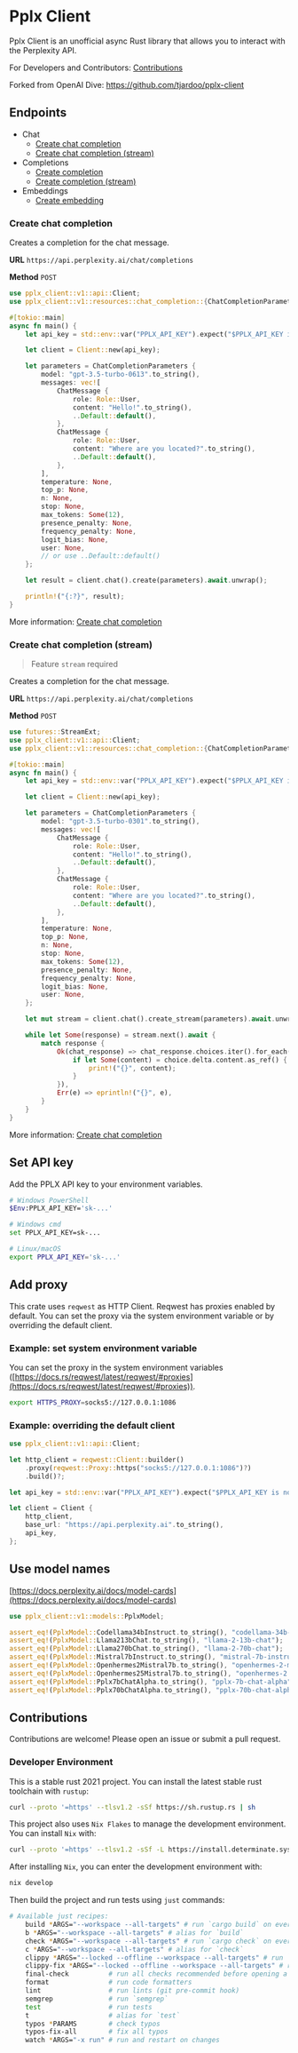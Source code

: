 # Pplx Client

Pplx Client is an unofficial async Rust library that allows you to interact with the Perplexity API.

For Developers and Contributors: [Contributions](#contributions)

Forked from OpenAI Dive: https://github.com/tjardoo/pplx-client

## Endpoints

- Chat
  - [Create chat completion](#create-chat-completion)
  - [Create chat completion (stream)](#create-chat-completion-stream)
- Completions
  - [Create completion](#create-completion)
  - [Create completion (stream)](#create-completion-stream)
- Embeddings
  - [Create embedding](#create-embedding)

### Create chat completion

Creates a completion for the chat message.

**URL** `https://api.perplexity.ai/chat/completions`

**Method** `POST`

```rust
use pplx_client::v1::api::Client;
use pplx_client::v1::resources::chat_completion::{ChatCompletionParameters, ChatMessage, Role};

#[tokio::main]
async fn main() {
    let api_key = std::env::var("PPLX_API_KEY").expect("$PPLX_API_KEY is not set");

    let client = Client::new(api_key);

    let parameters = ChatCompletionParameters {
        model: "gpt-3.5-turbo-0613".to_string(),
        messages: vec![
            ChatMessage {
                role: Role::User,
                content: "Hello!".to_string(),
                ..Default::default(),
            },
            ChatMessage {
                role: Role::User,
                content: "Where are you located?".to_string(),
                ..Default::default(),
            },
        ],
        temperature: None,
        top_p: None,
        n: None,
        stop: None,
        max_tokens: Some(12),
        presence_penalty: None,
        frequency_penalty: None,
        logit_bias: None,
        user: None,
        // or use ..Default::default()
    };

    let result = client.chat().create(parameters).await.unwrap();

    println!("{:?}", result);
}
```

More information: [Create chat completion](https://platform.openai.com/docs/api-reference/chat/create)

### Create chat completion (stream)

> Feature `stream` required

Creates a completion for the chat message.

**URL** `https://api.perplexity.ai/chat/completions`

**Method** `POST`

```rust
use futures::StreamExt;
use pplx_client::v1::api::Client;
use pplx_client::v1::resources::chat_completion::{ChatCompletionParameters, ChatMessage, Role};

#[tokio::main]
async fn main() {
    let api_key = std::env::var("PPLX_API_KEY").expect("$PPLX_API_KEY is not set");

    let client = Client::new(api_key);

    let parameters = ChatCompletionParameters {
        model: "gpt-3.5-turbo-0301".to_string(),
        messages: vec![
            ChatMessage {
                role: Role::User,
                content: "Hello!".to_string(),
                ..Default::default(),
            },
            ChatMessage {
                role: Role::User,
                content: "Where are you located?".to_string(),
                ..Default::default(),
            },
        ],
        temperature: None,
        top_p: None,
        n: None,
        stop: None,
        max_tokens: Some(12),
        presence_penalty: None,
        frequency_penalty: None,
        logit_bias: None,
        user: None,
    };

    let mut stream = client.chat().create_stream(parameters).await.unwrap();

    while let Some(response) = stream.next().await {
        match response {
            Ok(chat_response) => chat_response.choices.iter().for_each(|choice| {
                if let Some(content) = choice.delta.content.as_ref() {
                    print!("{}", content);
                }
            }),
            Err(e) => eprintln!("{}", e),
        }
    }
}
```

More information: [Create chat completion](https://platform.openai.com/docs/api-reference/chat/create)

## Set API key

Add the PPLX API key to your environment variables.

```sh
# Windows PowerShell
$Env:PPLX_API_KEY='sk-...'

# Windows cmd
set PPLX_API_KEY=sk-...

# Linux/macOS
export PPLX_API_KEY='sk-...'
```

## Add proxy

This crate uses `reqwest` as HTTP Client. Reqwest has proxies enabled by default. You can set the proxy via the system environment variable or by overriding the default client.

### Example: set system environment variable

You can set the proxy in the system environment variables ([https://docs.rs/reqwest/latest/reqwest/#proxies](https://docs.rs/reqwest/latest/reqwest/#proxies)).

```sh
export HTTPS_PROXY=socks5://127.0.0.1:1086
```

### Example: overriding the default client

```rust
use pplx_client::v1::api::Client;

let http_client = reqwest::Client::builder()
    .proxy(reqwest::Proxy::https("socks5://127.0.0.1:1086")?)
    .build()?;

let api_key = std::env::var("PPLX_API_KEY").expect("$PPLX_API_KEY is not set");

let client = Client {
    http_client,
    base_url: "https://api.perplexity.ai".to_string(),
    api_key,
};
```

## Use model names

[https://docs.perplexity.ai/docs/model-cards](https://docs.perplexity.ai/docs/model-cards)

```rust
use pplx_client::v1::models::PplxModel;

assert_eq!(PplxModel::Codellama34bInstruct.to_string(), "codellama-34b-instruct");
assert_eq!(PplxModel::Llama213bChat.to_string(), "llama-2-13b-chat");
assert_eq!(PplxModel::Llama270bChat.to_string(), "llama-2-70b-chat");
assert_eq!(PplxModel::Mistral7bInstruct.to_string(), "mistral-7b-instruct");
assert_eq!(PplxModel::Openhermes2Mistral7b.to_string(), "openhermes-2-mistral-7b");
assert_eq!(PplxModel::Openhermes25Mistral7b.to_string(), "openhermes-2.5-mistral-7b");
assert_eq!(PplxModel::Pplx7bChatAlpha.to_string(), "pplx-7b-chat-alpha");
assert_eq!(PplxModel::Pplx70bChatAlpha.to_string(), "pplx-70b-chat-alpha");
```

## Contributions

Contributions are welcome! Please open an issue or submit a pull request.

### Developer Environment

This is a stable rust 2021 project. You can install the latest stable rust toolchain with `rustup`:

```sh
curl --proto '=https' --tlsv1.2 -sSf https://sh.rustup.rs | sh
```

This project also uses `Nix Flakes` to manage the development environment. You can install `Nix` with:

```sh
curl --proto '=https' --tlsv1.2 -sSf -L https://install.determinate.systems/nix | sh -s -- install
```

After installing `Nix`, you can enter the development environment with:

```sh
nix develop
```

Then build the project and run tests using `just` commands:

```bash
# Available just recipes:
    build *ARGS="--workspace --all-targets" # run `cargo build` on everything
    b *ARGS="--workspace --all-targets" # alias for `build`
    check *ARGS="--workspace --all-targets" # run `cargo check` on everything
    c *ARGS="--workspace --all-targets" # alias for `check`
    clippy *ARGS="--locked --offline --workspace --all-targets" # run `cargo clippy` on everything
    clippy-fix *ARGS="--locked --offline --workspace --all-targets" # run `cargo clippy --fix` on everything
    final-check          # run all checks recommended before opening a PR
    format               # run code formatters
    lint                 # run lints (git pre-commit hook)
    semgrep              # run `semgrep`
    test                 # run tests
    t                    # alias for `test`
    typos *PARAMS        # check typos
    typos-fix-all        # fix all typos
    watch *ARGS="-x run" # run and restart on changes
```
